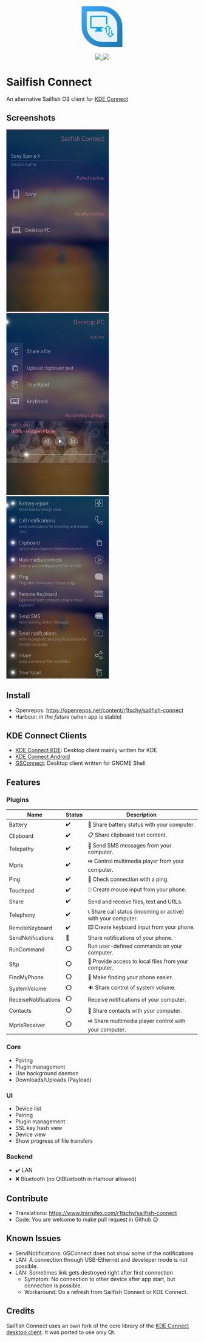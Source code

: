 <p align="center">
  <img src="/app/icons/108x108/harbour-sailfishconnect.png" />
</p>

<p align="center">
   <a href="https://circleci.com/gh/R1tschY/harbour-sailfishconnect">
      <img src="https://img.shields.io/circleci/project/github/R1tschY/harbour-sailfishconnect.svg?style=flat&logo=circleci" />
   </a>
   <a href="https://openrepos.net/content/r1tschy/sailfish-connect">
      <img src="https://img.shields.io/badge/dynamic/json.svg?color=yellow&label=OpenRepos&query=%24.downloads&url=https%3A%2F%2Fopenrepos.net%2Fapi%2Fv1%2Fapps%2F10437&suffix=+downloads&style=flat&cacheSeconds=3600" />
   </a>
</p>

# Sailfish Connect

An alternative Sailfish OS client for [KDE Connect](https://community.kde.org/KDEConnect)



## Screenshots

![Screenshot 1](/doc/Screenshot_1.png)
![Screenshot 2](/doc/Screenshot_2.png)
![Screenshot 3](/doc/Screenshot_3.png)

## Install

* Openrepos: https://openrepos.net/content/r1tschy/sailfish-connect
* Harbour: *in the future* (when app is stable)

## KDE Connect Clients

* [KDE Connect KDE](https://github.com/KDE/kdeconnect-kde): Desktop client mainly written for KDE
* [KDE Connect Android](https://f-droid.org/packages/org.kde.kdeconnect_tp)
* [GSConnect](https://extensions.gnome.org/extension/1319/gsconnect/): Desktop client written for GNOME Shell

## Features

### Plugins

Name | Status | Description
-----|--------|------------
Battery | :heavy_check_mark: | :battery: Share battery status with your computer.
Clipboard | :heavy_check_mark: | :clipboard: Share clipboard text content.
Telepathy | :heavy_check_mark: | :speech_balloon: Send SMS messages from your computer.
Mpris | :heavy_check_mark: | :play_or_pause_button: Control multimedia player from your computer.
Ping | :heavy_check_mark: | :wave: Check connection with a ping.
Touchpad | :heavy_check_mark: | :computer_mouse: Create mouse input from your phone.
Share | :heavy_check_mark: | Send and receive files, text and URLs.
Telephony | :heavy_check_mark: | :telephone_receiver: Share call status (incoming or active) with your computer.
RemoteKeyboard | :heavy_check_mark: | :keyboard: Create keyboard input from your phone.
SendNotifications | :construction: | Share notifications of your phone.
RunCommand | :o: | Run user-defined commands on your computer.
Sftp | :o: | :open_file_folder: Provide access to local files from your computer.
FindMyPhone | :o: | :vibration_mode: Make finding your phone easier.
SystemVolume | :o: | :sound: Share control of system volume.
ReceiseNotifications | :o: | Receive notifications of your computer.
Contacts | :o: | :busts_in_silhouette: Share contacts with your computer.
MprisReceiver | :o: | :play_or_pause_button: Share multimedia player control with your computer.


### Core
* Pairing
* Plugin management
* Use background daemon
* Downloads/Uploads (Payload)

### UI
* Device list
* Pairing
* Plugin management
* SSL key hash view
* Device view
* Show progress of file transfers

### Backend
* :heavy_check_mark: LAN
* :x: Bluetooth (no QtBluetooth in Harhour allowed)

## Contribute

* Translations: https://www.transifex.com/r1tschy/sailfish-connect
* Code: You are welcome to make pull request in Github :wink:

## Known Issues

* SendNotifications: GSConnect does not show some of the notifications
* LAN: A connection through USB-Ethernet and develeper mode is not possible.
* LAN: Sometimes link gets destroyed right after first connection
   * Symptom: No connection to other device after app start, but connection is possible.
   * Workaround: Do a refresh from Sailfish Connect or KDE Connect.

## Credits

Sailfish Connect uses an own fork of the core library of the
[KDE Connect desktop client](https://cgit.kde.org/kdeconnect-kde.git/).
It was ported to use only Qt.
